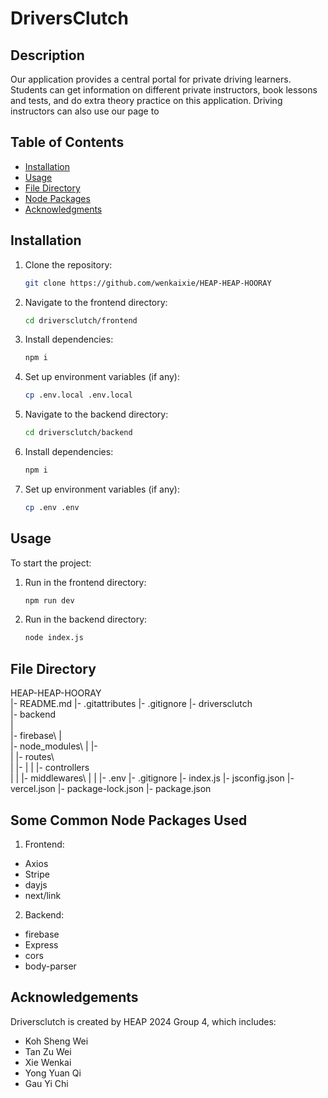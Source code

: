 # DriversClutch

## Description
Our application provides a central portal for private driving learners. Students can get information on different private instructors, book lessons and tests, and do extra theory practice on this application. Driving instructors can also use our page to

## Table of Contents
- [Installation](#installation)
- [Usage](#usage)
- [File Directory](#directory)
- [Node Packages](#packages)
- [Acknowledgments](#acknowledgments)

## Installation
1. Clone the repository:
   ```sh
   git clone https://github.com/wenkaixie/HEAP-HEAP-HOORAY
2. Navigate to the frontend directory:
    ```sh
    cd driversclutch/frontend
3. Install dependencies:
    ```sh
    npm i
4. Set up environment variables (if any):
    ```sh
    cp .env.local .env.local
5. Navigate to the backend directory:
    ```sh
    cd driversclutch/backend
6. Install dependencies:
    ```sh
    npm i
7. Set up environment variables (if any):
    ```sh
    cp .env .env


## Usage
To start the project:
1. Run in the frontend directory:
    ```sh
    npm run dev
2. Run in the backend directory:
    ```sh
    node index.js


## File Directory
HEAP-HEAP-HOORAY\
    |- README.md
    |- .gitattributes
    |- .gitignore
    |- driversclutch\
                |- backend\
                            |    
                            |- firebase\ 
                            |    
                            |- node_modules\ 
                            |    |- <generated npm files here>   
                            |
                            |- routes\  
                            |    |- <routers for different features>
                            |
                            |
                            |- controllers\
                            |
                            |
                            |- middlewares\ 
                            |
                            |
                            |- .env
                            |- .gitignore
                            |- index.js
                            |- jsconfig.json
                            |- vercel.json
                            |- package-lock.json
                            |- package.json


## Some Common Node Packages Used
1. Frontend:
- Axios
- Stripe
- dayjs
- next/link
2. Backend:
- firebase
- Express
- cors
- body-parser


## Acknowledgements
Driversclutch is created by HEAP 2024 Group 4, which includes:
- Koh Sheng Wei
- Tan Zu Wei
- Xie Wenkai
- Yong Yuan Qi
- Gau Yi Chi